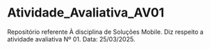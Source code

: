 # Atividade_Avaliativa_AV01
Repositório referente À disciplina de Soluções Mobile. Diz respeito a atividade avaliativa Nº 01. Data: 25/03/2025.
